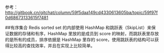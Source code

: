 参考：
http://gitbook.cn/gitchat/column/59f5daa149cd4330613605ba/topic/59f97f0d68673133615f7481

##有序集合
Redis sorted set 的内部使用 HashMap 和跳跃表（SkipList）来保证数据的存储和有序，HashMap 里放的是成员到 score 的映射，而跳跃表里存放的是所有的成员，排序依据是 HashMap 里存的 score，使用跳跃表的结构可以获得比较高的查找效率，并且在实现上比较简单。